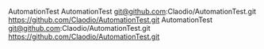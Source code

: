 AutomationTest
AutomationTest
git@github.com:Claodio/AutomationTest.git
https://github.com/Claodio/AutomationTest.git
AutomationTest
git@github.com:Claodio/AutomationTest.git
https://github.com/Claodio/AutomationTest.git
